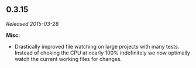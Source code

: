 ## 0.3.15

_Released 2015-03-28_

**Misc:**

- Drastically improved file watching on large projects with many tests. Instead
  of choking the CPU at nearly 100% indefinitely we now optimally watch the
  current working files for changes.
